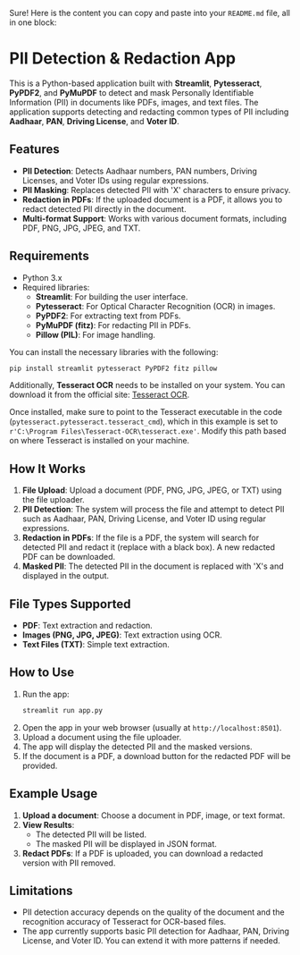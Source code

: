 Sure! Here is the content you can copy and paste into your `README.md` file, all in one block:

# PII Detection & Redaction App

This is a Python-based application built with **Streamlit**, **Pytesseract**, **PyPDF2**, and **PyMuPDF** to detect and mask Personally Identifiable Information (PII) in documents like PDFs, images, and text files. The application supports detecting and redacting common types of PII including **Aadhaar**, **PAN**, **Driving License**, and **Voter ID**.

## Features
- **PII Detection**: Detects Aadhaar numbers, PAN numbers, Driving Licenses, and Voter IDs using regular expressions.
- **PII Masking**: Replaces detected PII with 'X' characters to ensure privacy.
- **Redaction in PDFs**: If the uploaded document is a PDF, it allows you to redact detected PII directly in the document.
- **Multi-format Support**: Works with various document formats, including PDF, PNG, JPG, JPEG, and TXT.

## Requirements
- Python 3.x
- Required libraries:
  - **Streamlit**: For building the user interface.
  - **Pytesseract**: For Optical Character Recognition (OCR) in images.
  - **PyPDF2**: For extracting text from PDFs.
  - **PyMuPDF (fitz)**: For redacting PII in PDFs.
  - **Pillow (PIL)**: For image handling.

You can install the necessary libraries with the following:

```bash
pip install streamlit pytesseract PyPDF2 fitz pillow
```

Additionally, **Tesseract OCR** needs to be installed on your system. You can download it from the official site: [Tesseract OCR](https://github.com/tesseract-ocr/tesseract).

Once installed, make sure to point to the Tesseract executable in the code (`pytesseract.pytesseract.tesseract_cmd`), which in this example is set to `r'C:\Program Files\Tesseract-OCR\tesseract.exe'`. Modify this path based on where Tesseract is installed on your machine.

## How It Works
1. **File Upload**: Upload a document (PDF, PNG, JPG, JPEG, or TXT) using the file uploader.
2. **PII Detection**: The system will process the file and attempt to detect PII such as Aadhaar, PAN, Driving License, and Voter ID using regular expressions.
3. **Redaction in PDFs**: If the file is a PDF, the system will search for detected PII and redact it (replace with a black box). A new redacted PDF can be downloaded.
4. **Masked PII**: The detected PII in the document is replaced with 'X's and displayed in the output.

## File Types Supported
- **PDF**: Text extraction and redaction.
- **Images (PNG, JPG, JPEG)**: Text extraction using OCR.
- **Text Files (TXT)**: Simple text extraction.

## How to Use
1. Run the app:
   ```bash
   streamlit run app.py
   ```
2. Open the app in your web browser (usually at `http://localhost:8501`).
3. Upload a document using the file uploader.
4. The app will display the detected PII and the masked versions.
5. If the document is a PDF, a download button for the redacted PDF will be provided.

## Example Usage

1. **Upload a document**: Choose a document in PDF, image, or text format.
2. **View Results**:
    - The detected PII will be listed.
    - The masked PII will be displayed in JSON format.
3. **Redact PDFs**: If a PDF is uploaded, you can download a redacted version with PII removed.

## Limitations
- PII detection accuracy depends on the quality of the document and the recognition accuracy of Tesseract for OCR-based files.
- The app currently supports basic PII detection for Aadhaar, PAN, Driving License, and Voter ID. You can extend it with more patterns if needed.

